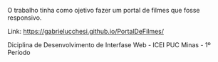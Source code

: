 O trabalho tinha como ojetivo fazer um portal de filmes que fosse responsivo.

Link: https://gabrielucchesi.github.io/PortalDeFilmes/

Diciplina de Desenvolvimento de Interfase Web - ICEI PUC Minas - 1º Período
